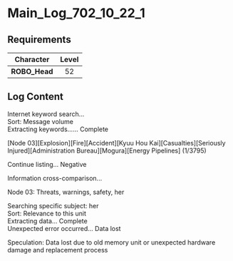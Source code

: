 # Main_Log_702_10_22_1
## Requirements
|  Character  |Level|
|-------------|:---:|
|**ROBO_Head**| 52  |

## Log Content
Internet keyword search...<br>
Sort: Message volume<br>
Extracting keywords...... Complete

[Node 03][Explosion][Fire][Accident][Kyuu Hou Kai][Casualties][Seriously Injured][Administration Bureau][Mogura][Energy Pipelines] (1/3795)

Continue listing... Negative

Information cross\-comparison...

Node 03: Threats, warnings, safety, her

Searching specific subject: her<br>
Sort: Relevance to this unit<br>
Extracting data... Complete<br>
Unexpected error occurred... Data lost

Speculation: Data lost due to old memory unit or unexpected hardware damage and replacement process
